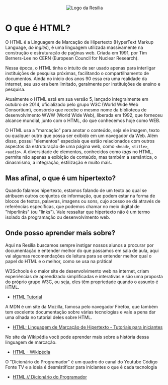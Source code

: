 <!-- VARIAVEIS -->
[html-mdn]: https://developer.mozilla.org/pt-BR/docs/Web/HTML
[html-w3schools]: https://www.w3schools.com/html/
[html-wikipedia]: https://pt.wikipedia.org/wiki/HTML
[html-dicionario-yt]: https://www.youtube.com/watch?v=4dQtz1PpY9A&ab_channel=C%C3%B3digoFonteTV
<!-- FIM DAS VARIAVEIS -->

<p align="center">
    <img src="./assets/images/logo.png" alt="Logo da Resilia">
</p>

# O que é HTML? 
O HTML é a Linguagem de Marcação de Hipertexto (HyperText Markup Language, _do inglês_), é uma linguagem utilizada massivamente na construção e estruturação de paǵinas web. Criada em 1991, por Tim Berners-Lee no CERN (European Council for Nuclear Research).

Nessa época, o HTML tinha o intuito de ser usado apenas para interligar instituições de pesquisa próximas, facilitando o compartilhamento de documentos. Ainda no início dos anos 90 essa era uma realidade da internet, seu uso era bem limitado, geralmente por instituições de ensino e pesquisa.

Atualmente o HTML está em sua versão 5, lançado integralmente em outubro de 2014, oficializado pelo grupo W3C (World Wide Web Consortium), consórcio que recebe o mesmo nome da biblioteca de desenvolvimento WWW (World Wide Web), liberada em 1992, que forneceu alcance mundial, junto com o HTML, do que conhecemos hoje como WEB.

O HTML usa a "marcação" para anotar o conteúdo, seja ele imagem, texto ou qualquer outro que possa ser exibido em um navegador da Web. Além disso, possui "elementos" especiais que estão relacionados com outros aspectos da estruturação de uma página web, como `<head>`, `<title>`, `<audio>`. A diversidade de elementos, conhecidos como _tags_ no HTML, permite não apenas a exibição de conteúdo, mas também a semântica, o dinasmismo, a integração, estilização e muito mais.

## Mas afinal, o que é um hipertexto?
Quando falamos hipertexto, estamos falando de um texto ao qual se atribuem outros conjuntos de informação, que podem estar na forma de blocos de textos, palavras, imagens ou sons, cujo acesso se dá através de referências específicas, que podemos chamar no meio digital de "hiperlinks" (ou "links"). Vale ressaltar que hipertexto não é um termo isolado da programação ou desenvolvimento web.

## Onde posso aprender mais sobre?
Aqui na Resilia buscamos sempre instigar nossos alunos a procurar por documentação e entender melhor do que passamos em sala de aula, aqui vai algumas recomendações de leitura para se entender melhor qual o papel do HTML e o melhor, como se usa na prática!

W3Schools é o maior site de desenvolvimento web na internet, criam experiências de aprendizado simplificadas e interativas e são uma proposta do próprio grupo W3C, ou seja, eles têm propriedade quando o assunto é HTML.
- [HTML Tutorial][html-w3schools]

A MDN é um site da Mozilla, famosa pelo navegador Firefox, que também tem excelente documentação sobre várias tecnologias e vale a pena dar uma olhada no tutorial deles sobre HTML.
- [HTML: Linguagem de Marcação de Hipertexto - Tutoriais para iniciantes][html-mdn]

No site da Wikipédia você pode aprender mais sobre a história dessa linguagem de marcação.
- [HTML - Wikipédia][html-wikipedia]

O "Dicionário do Programador" é um quadro do canal do Youtube Código Fonte TV e a ideia é desmistificar para iniciantes o que é cada tecnologia
- [HTML // Dicionário do Programador][html-dicionario-yt]